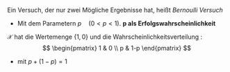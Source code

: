Ein Versuch, der nur zwei Mögliche Ergebnisse hat, heißt *Bernoulli Versuch*
- Mit dem Parametern $p \quad (0<p<1)$. **p als Erfolgswahrscheinlichkeit** 

$\mathcal{X}$ hat die Wertemenge $\{ 1,0 \}$ und die Wahrscheinlichkeitsverteilung :
$$
\begin{pmatrix}
1 & 0 \\
p & 1-p
\end{pmatrix}
$$
- mit $p+(1-p)=1$
